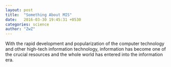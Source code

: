 ```yaml
---
layout: post
title:  "Something About MIS"
date:   2016-03-30 19:45:31 +0530
categories: science
author: "ZwZ"
---
```


With the rapid development and popularization of the computer technology and other high-tech information technology, 
information has become one of the crucial resources and the whole world has entered into the information era.
   
   